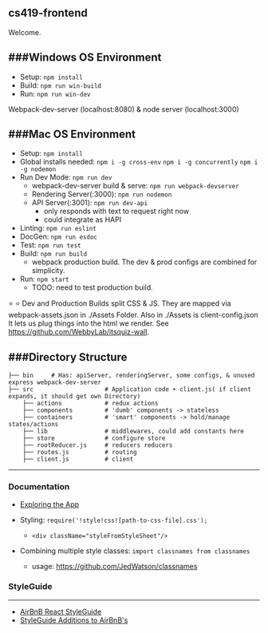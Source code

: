 cs419-frontend
---

Welcome.

###Windows OS Environment
---
- Setup:  ```npm install```
- Build: ```npm run win-build```
- Run:  ```npm run win-dev```

Webpack-dev-server (localhost:8080) & node server (localhost:3000)

###Mac OS Environment
---
- Setup:  ```npm install```
- Global installs needed:
```npm i -g cross-env```
```npm i -g concurrently```
```npm i -g nodemon```
- Run Dev Mode:  ```npm run dev```
  - webpack-dev-server build & serve: ```npm run webpack-devserver```
  - Rendering Server(:3000): ```npm run nodemon```
  - API Server(:3001): ```npm run dev-api```
    - only responds with text to request right now
    - could integrate as HAPI
- Linting: ```npm run eslint```
- DocGen: ```npm run esdoc```
- Test: ```npm run test```
- Build: ```npm run build```
  - webpack production build. The dev & prod configs are combined for simplicity.
- Run:      ```npm start```
  - TODO: need to test production build.

:star: :star: Dev and Production Builds split CSS & JS. They are mapped via webpack-assets.json in ./Assets Folder.
Also in ./Assets is client-config.json It lets us plug things into the html we render. See https://github.com/WebbyLab/itsquiz-wall.


###Directory Structure
---
```
├── bin     # Has: apiServer, renderingServer, some configs, & unused express webpack-dev-server
├── src                    # Application code + client.js( if client expands, it should get own Directory)
    ├── actions            # redux actions
    ├── components         # 'dumb' components -> stateless
    ├── containers         # 'smart' components -> hold/manage states/actions
    ├── lib                # middlewares, could add constants here
    ├── store              # configure store
    ├── rootReducer.js     # reducers reducers
    ├── routes.js          # routing
    ├── client.js          # client
```

---
### Documentation

* [Exploring the App](./docs/ExploringTheApp.md)

* Styling: ```require('!style!css![path-to-css-file].css');```
    * ```<div className="styleFromStyleSheet"/>```
* Combining multiple style classes: ```import classnames from classnames```
    * usage: https://github.com/JedWatson/classnames

### StyleGuide
---
* [AirBnB React StyleGuide](./docs/Airbnb-React-JSX-Style-Guide.md)
* [StyleGuide Additions to AirBnB's](./docs/react-style-guide.md)

